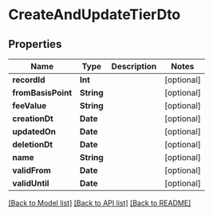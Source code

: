 # CreateAndUpdateTierDto

## Properties
Name | Type | Description | Notes
------------ | ------------- | ------------- | -------------
**recordId** | **Int** |  | [optional] 
**fromBasisPoint** | **String** |  | [optional] 
**feeValue** | **String** |  | [optional] 
**creationDt** | **Date** |  | [optional] 
**updatedOn** | **Date** |  | [optional] 
**deletionDt** | **Date** |  | [optional] 
**name** | **String** |  | [optional] 
**validFrom** | **Date** |  | [optional] 
**validUntil** | **Date** |  | [optional] 

[[Back to Model list]](../README.md#documentation-for-models) [[Back to API list]](../README.md#documentation-for-api-endpoints) [[Back to README]](../README.md)


